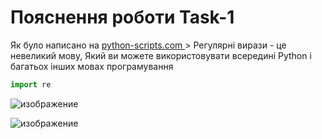 #  Пояснення роботи Task-1

Як було написано на [python-scripts.com ](https://python-scripts.com/import-re-regular-expression) > Регулярні вирази - це невеликий мову, Який ви можете використовувати всередині Python і багатьох інших мовах програмування
```python
import re
```



![изображение](https://user-images.githubusercontent.com/50421230/124450539-3557b600-dd8d-11eb-9022-50382b1dc5fc.png)

![изображение](https://user-images.githubusercontent.com/50421230/124453882-7e5d3980-dd90-11eb-93c9-6d60e7b5ddd6.png)

